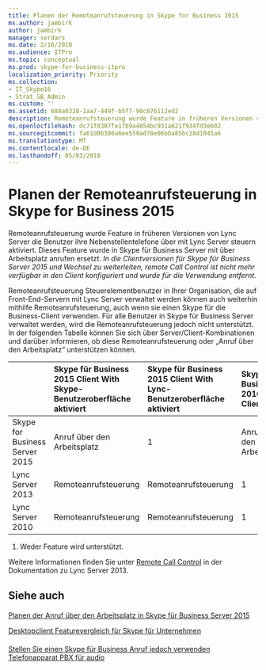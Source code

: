 ```yaml
---
title: Planen der Remoteanrufsteuerung in Skype for Business 2015
ms.author: jambirk
author: jambirk
manager: serdars
ms.date: 2/16/2018
ms.audience: ITPro
ms.topic: conceptual
ms.prod: skype-for-business-itpro
localization_priority: Priority
ms.collection:
- IT_Skype16
- Strat_SB_Admin
ms.custom: ''
ms.assetid: 688a0328-1aa7-449f-b5f7-98c876112ed2
description: Remoteanrufsteuerung wurde Feature in früheren Versionen von Lync Server die Benutzer ihre Nebenstellentelefone über mit Lync Server steuern aktiviert. Dieses Feature wurde in Skype für Business Server mit über Arbeitsplatz anrufen ersetzt. In die Clientversionen für Skype für Business Server 2015 und Wechsel zu weiterleiten, remote Call Control ist nicht mehr verfügbar in den Client konfiguriert und wurde für die Verwendung entfernt.
ms.openlocfilehash: dc71f8307fe17b9a4654bc931a621f934fd3eb02
ms.sourcegitcommit: fa61d0b380a6ee559ad78e06bba85bc28d1045a6
ms.translationtype: MT
ms.contentlocale: de-DE
ms.lasthandoff: 05/03/2018
---
```

# <a name="plan-for-remote-call-control-in-skype-for-business-2015"></a>Planen der Remoteanrufsteuerung in Skype for Business 2015
 
Remoteanrufsteuerung wurde Feature in früheren Versionen von Lync Server die Benutzer ihre Nebenstellentelefone über mit Lync Server steuern aktiviert. Dieses Feature wurde in Skype für Business Server mit über Arbeitsplatz anrufen ersetzt.  *In die Clientversionen für Skype für Business Server 2015 und Wechsel zu weiterleiten, remote Call Control ist nicht mehr verfügbar in den Client konfiguriert und wurde für die Verwendung entfernt.* 
  
 Remoteanrufsteuerung Steuerelementbenutzer in Ihrer Organisation, die auf Front-End-Servern mit Lync Server verwaltet werden können auch weiterhin mithilfe Remoteanrufsteuerung, auch wenn sie einen Skype für die Business-Client verwenden. Für alle Benutzer in Skype für Business Server verwaltet werden, wird die Remoteanrufsteuerung jedoch nicht unterstützt. In der folgenden Tabelle können Sie sich über Server/Client-Kombinationen und darüber informieren, ob diese Remoteanrufsteuerung oder „Anruf über den Arbeitsplatz“ unterstützen können.
  
||**Skype für Business 2015 Client With Skype-Benutzeroberfläche aktiviert**|**Skype für Business 2015 Client With Lync-Benutzeroberfläche aktiviert**|**Skype für Business 2016-Client**|**Lync 2013-Clients**|**Lync 2010-Client**|
|:-----|:-----|:-----|:-----|:-----|:-----|
| Skype for Business Server 2015 <br/> |Anruf über den Arbeitsplatz  <br/> |1 <br/> |Anruf über den Arbeitsplatz  <br/> |1 <br/> |1 <br/> |
| Lync Server 2013 <br/> |Remoteanrufsteuerung  <br/> |Remoteanrufsteuerung  <br/> |1 <br/> |Remoteanrufsteuerung  <br/> |Remoteanrufsteuerung  <br/> |
| Lync Server 2010 <br/> |Remoteanrufsteuerung  <br/> |Remoteanrufsteuerung  <br/> |1 <br/> |Remoteanrufsteuerung  <br/> |Remoteanrufsteuerung  <br/> |
   
1. Weder Feature wird unterstützt.
  
Weitere Informationen finden Sie unter [Remote Call Control](https://go.microsoft.com/fwlink/p/?LinkId=530208) in der Dokumentation zu Lync Server 2013.
  
## <a name="see-also"></a>Siehe auch

#### 

[Planen der Anruf über den Arbeitsplatz in Skype für Business Server 2015](call-via-work.md)
  
[Desktopclient Featurevergleich für Skype für Unternehmen](../../plan-your-deployment/clients-and-devices/desktop-feature-comparison.md)
#### 

[Stellen Sie einen Skype für Business Anruf jedoch verwenden Telefonapparat PBX für audio](https://support.office.com/en-us/article/Make-a-Skype-for-Business-call-but-use-your-PBX-desk-phone-for-audio-6a316c11-a05e-460c-b969-32ff0ad848e6)

